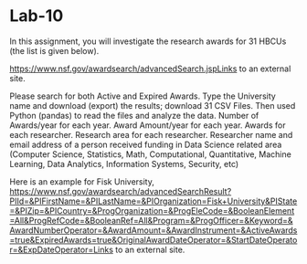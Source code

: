 # Lab-10

In this assignment, you will investigate the research awards for 31 HBCUs (the list is given below).

https://www.nsf.gov/awardsearch/advancedSearch.jspLinks to an external site. 

 

Please search for both Active and Expired Awards.
Type the University name and download (export) the results; download 31 CSV Files.
Then used Python (pandas) to read the files and analyze the data.
Number of Awards/year for each year.
Award Amount/year for each year.
Awards for each researcher.
Research area for each researcher.
Researcher name and email address of a person received funding in Data Science related area (Computer Science, Statistics, Math, Computational, Quantitative, Machine Learning, Data Analytics, Information Systems, Security, etc)
 

 

Here is an example for Fisk University, https://www.nsf.gov/awardsearch/advancedSearchResult?PIId=&PIFirstName=&PILastName=&PIOrganization=Fisk+University&PIState=&PIZip=&PICountry=&ProgOrganization=&ProgEleCode=&BooleanElement=All&ProgRefCode=&BooleanRef=All&Program=&ProgOfficer=&Keyword=&AwardNumberOperator=&AwardAmount=&AwardInstrument=&ActiveAwards=true&ExpiredAwards=true&OriginalAwardDateOperator=&StartDateOperator=&ExpDateOperator=Links to an external site.
